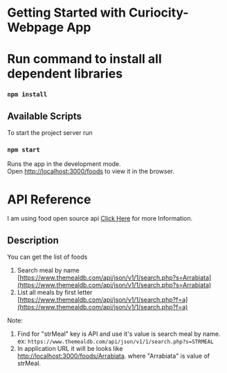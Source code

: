 # Getting Started with Curiocity-Webpage App
# Run command to install all dependent libraries
### `npm install`

## Available Scripts

To start the project server run
### `npm start`


Runs the app in the development mode.\
Open [http://localhost:3000/foods](http://localhost:3000/foods) to view it in the browser.


# API Reference
I am using food open source api [Click Here](https://www.themealdb.com/api.php) for more Information.

## Description
You can get the list of foods
1. Search meal by name [https://www.themealdb.com/api/json/v1/1/search.php?s=Arrabiata](https://www.themealdb.com/api/json/v1/1/search.php?s=Arrabiata)
2. List all meals by first letter [https://www.themealdb.com/api/json/v1/1/search.php?f=a](https://www.themealdb.com/api/json/v1/1/search.php?f=a)

Note: 
1. Find for "strMeal" key is API and use it's value is search meal by name. ex: `https://www.themealdb.com/api/json/v1/1/search.php?s=STRMEAL`
2. In application URL it will be looks like [http://localhost:3000/foods/Arrabiata](http://localhost:3000/foods/Arrabiata). where "Arrabiata" is value of strMeal.
